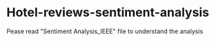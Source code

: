 # Hotel-reviews-sentiment-analysis
Pease read "Sentiment Analysis_IEEE" file to understand the analysis
